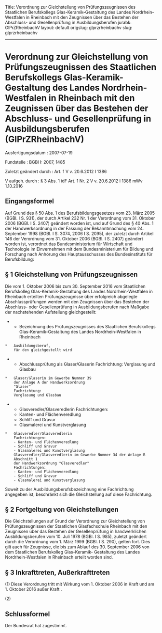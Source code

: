 Title: Verordnung zur Gleichstellung von Prüfungszeugnissen des Staatlichen Berufskollegs
  Glas-Keramik-Gestaltung des Landes Nordrhein-Westfalen in Rheinbach mit den Zeugnissen
  über das Bestehen der Abschluss- und Gesellenprüfung in Ausbildungsberufen
jurabk: GlPrZRheinbachV
layout: default
origslug: glprzrheinbachv
slug: glprzrheinbachv

---

# Verordnung zur Gleichstellung von Prüfungszeugnissen des Staatlichen Berufskollegs Glas-Keramik-Gestaltung des Landes Nordrhein-Westfalen in Rheinbach mit den Zeugnissen über das Bestehen der Abschluss- und Gesellenprüfung in Ausbildungsberufen (GlPrZRheinbachV)

Ausfertigungsdatum
:   2007-07-19

Fundstelle
:   BGBl I: 2007, 1485

Zuletzt geändert durch
:   Art. 1 V v. 20.6.2012 I 1386

V aufgeh. durch
:   § 3 Abs. 1 idF Art. 1 Nr. 2 V v. 20.6.2012 I 1386 mWv 1.10.2016



## Eingangsformel

Auf Grund des § 50 Abs. 1 des Berufsbildungsgesetzes vom 23. März 2005
(BGBl. I S. 931), der durch Artikel 232 Nr. 1 der Verordnung vom 31.
Oktober 2006 (BGBl. I S. 2407) geändert worden ist, und auf Grund des
§ 40 Abs. 1 der Handwerksordnung in der Fassung der Bekanntmachung vom
24\. September 1998 (BGBl. I S. 3074, 2006 I S. 2095), der zuletzt
durch Artikel 146 der Verordnung vom 31. Oktober 2006 (BGBl. I S.
2407) geändert worden ist, verordnet das Bundesministerium für
Wirtschaft und Technologie im Einvernehmen mit dem Bundesministerium
für Bildung und Forschung nach Anhörung des Hauptausschusses des
Bundesinstituts für Berufsbildung:


## § 1 Gleichstellung von Prüfungszeugnissen

Die vom 1. Oktober 2006 bis zum 30. September 2016 vom Staatlichen
Berufskolleg Glas-Keramik-Gestaltung des Landes Nordrhein-Westfalen in
Rheinbach erteilten Prüfungszeugnisse über erfolgreich abgelegte
Abschlussprüfungen werden mit den Zeugnissen über das Bestehen der
Abschluss- oder Gesellenprüfung in Ausbildungsberufen nach Maßgabe der
nachstehenden Aufstellung gleichgestellt:

*    *   Bezeichnung des Prüfungszeugnisses
        des Staatlichen Berufskollegs
        Glas-Keramik-Gestaltung des
        Landes Nordrhein-Westfalen
        in Rheinbach

    *   Ausbildungsberuf,
        für den gleichgestellt wird


*    *   Abschlussprüfung als
        Glaser/Glaserin
        Fachrichtung:
        Verglasung und Glasbau

    *   Glaser/Glaserin im Gewerbe Nummer 39
        der Anlage A der Handwerksordnung
        "Glaser"
        Fachrichtung:
        Verglasung und Glasbau


*    *   Glasveredler/Glasveredlerin
        Fachrichtungen:
        - Kanten- und Flächenveredlung
        - Schliff und Gravur
        - Glasmalerei und Kunstverglasung

    *   Glasveredler/Glasveredlerin
        Fachrichtungen:
        - Kanten- und Flächenveredlung
        - Schliff und Gravur
        - Glasmalerei und Kunstverglasung
        Glasveredler/Glasveredlerin im Gewerbe Nummer 34 der Anlage B
        Abschnitt 1
        der Handwerksordnung "Glasveredler"
        Fachrichtungen:
        - Kanten- und Flächenveredlung
        - Schliff und Gravur
        - Glasmalerei und Kunstverglasung



Soweit zu der Ausbildungsberufsbezeichnung eine Fachrichtung angegeben
ist, beschränkt sich die Gleichstellung auf diese Fachrichtung.


## § 2 Fortgeltung von Gleichstellungen

Die Gleichstellungen auf Grund der Verordnung zur Gleichstellung von
Prüfungszeugnissen der Staatlichen Glasfachschule Rheinbach mit den
Zeugnissen über das Bestehen der Gesellenprüfung in handwerklichen
Ausbildungsberufen vom 10. Juli 1978 (BGBl. I S. 985), zuletzt
geändert durch die Verordnung vom 1. März 1999 (BGBl. I S. 290),
gelten fort. Dies gilt auch für Zeugnisse, die bis zum Ablauf des 30.
September 2006 von dem Staatlichen Berufskolleg Glas-Keramik-
Gestaltung des Landes Nordrhein-Westfalen in Rheinbach erteilt worden
sind.


## § 3 Inkrafttreten, Außerkrafttreten

(1) Diese Verordnung tritt mit Wirkung vom 1. Oktober 2006 in Kraft
und am 1. Oktober 2016 außer Kraft .

(2)


## Schlussformel

Der Bundesrat hat zugestimmt.

